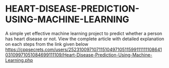 # HEART-DISEASE-PREDICTION-USING-MACHINE-LEARNING
A simple yet effective machine learning project to predict whether a person has heart disease or not. View the complete article with detailed explanation on each steps from the link given below  https://cppsecrets.com/users/252310097107115104971051159911111110864103109971051084699111109/Heart-Disease-Prediction-Using-Machine-Learning.php
